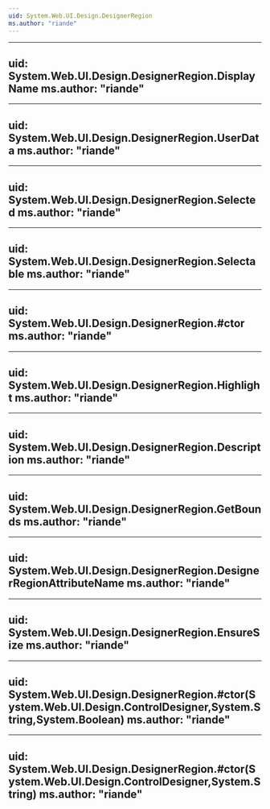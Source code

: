 ```yaml
---
uid: System.Web.UI.Design.DesignerRegion
ms.author: "riande"
---
```


---
uid: System.Web.UI.Design.DesignerRegion.DisplayName
ms.author: "riande"
---

---
uid: System.Web.UI.Design.DesignerRegion.UserData
ms.author: "riande"
---

---
uid: System.Web.UI.Design.DesignerRegion.Selected
ms.author: "riande"
---

---
uid: System.Web.UI.Design.DesignerRegion.Selectable
ms.author: "riande"
---

---
uid: System.Web.UI.Design.DesignerRegion.#ctor
ms.author: "riande"
---

---
uid: System.Web.UI.Design.DesignerRegion.Highlight
ms.author: "riande"
---

---
uid: System.Web.UI.Design.DesignerRegion.Description
ms.author: "riande"
---

---
uid: System.Web.UI.Design.DesignerRegion.GetBounds
ms.author: "riande"
---

---
uid: System.Web.UI.Design.DesignerRegion.DesignerRegionAttributeName
ms.author: "riande"
---

---
uid: System.Web.UI.Design.DesignerRegion.EnsureSize
ms.author: "riande"
---

---
uid: System.Web.UI.Design.DesignerRegion.#ctor(System.Web.UI.Design.ControlDesigner,System.String,System.Boolean)
ms.author: "riande"
---

---
uid: System.Web.UI.Design.DesignerRegion.#ctor(System.Web.UI.Design.ControlDesigner,System.String)
ms.author: "riande"
---
